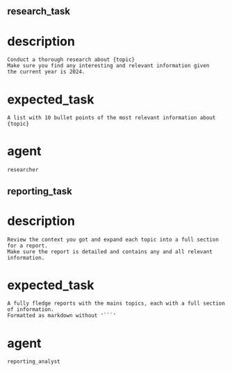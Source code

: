 ## research_task
# description
    Conduct a thorough research about {topic}
    Make sure you find any interesting and relevant information given
    the current year is 2024.
# expected_task
    A list with 10 bullet points of the most relevant information about {topic}
# agent
    researcher

## reporting_task
# description
    Review the context you got and expand each topic into a full section for a report.
    Make sure the report is detailed and contains any and all relevant information.
# expected_task
    A fully fledge reports with the mains topics, each with a full section of information.
    Formatted as markdown without '```'
# agent
    reporting_analyst
